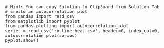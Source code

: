 <pre class="file" data-target="clipboard">
# Hint: You can copy Solution to ClipBoard from Solution Tab
# create an autocorrelation plot
from pandas import read_csv
from matplotlib import pyplot
from pandas.plotting import autocorrelation_plot
series = read_csv('routine-heat.csv', header=0, index_col=0, parse_dates=True, squeeze=True)
autocorrelation_plot(series)
pyplot.show()
</pre>

